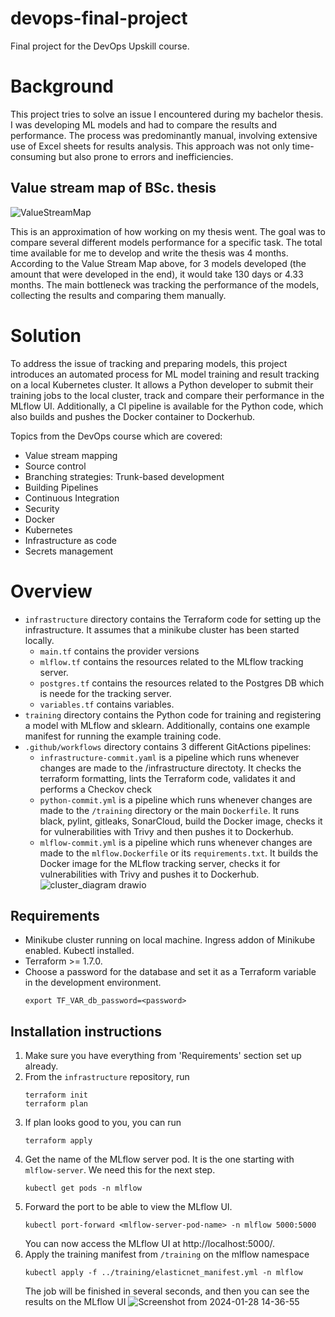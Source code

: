 # devops-final-project
Final project for the DevOps Upskill course.

# Background
This project tries to solve an issue I encountered during my bachelor thesis. I was developing ML models and had to compare the results and performance. The process was predominantly manual, involving extensive use of Excel sheets for results analysis. This approach was not only time-consuming but also prone to errors and inefficiencies.

## Value stream map of BSc. thesis
![ValueStreamMap](https://github.com/evelonche/devops-final-project/assets/14963998/c22c1c41-1c99-480b-b04a-a0f8073cb348)

This is an approximation of how working on my thesis went. The goal was to compare several different models performance for a specific task. The total time available for me to develop and write the thesis was 4 months. According to the Value Stream Map above, for 3 models developed (the amount that were developed in the end), it would take 130 days or 4.33 months. The main bottleneck was tracking the performance of the models, collecting the results and comparing them manually.

# Solution

To address the issue of tracking and preparing models, this project introduces an automated process for ML model training and result tracking on a local Kubernetes cluster. It allows a Python developer to submit their training jobs to the local cluster, track and compare their performance in the MLflow UI. Additionally, a CI pipeline is available for the Python code, which also builds and pushes the Docker container to Dockerhub. 

Topics from the DevOps course which are covered: 
* Value stream mapping
* Source control
* Branching strategies: Trunk-based development
* Building Pipelines
* Continuous Integration
* Security
* Docker
* Kubernetes
* Infrastructure as code
* Secrets management
  
# Overview

- `infrastructure` directory contains the Terraform code for setting up the infrastructure. It assumes that a minikube cluster has been started locally.
  - `main.tf` contains the provider versions
  - `mlflow.tf` contains the resources related to the MLflow tracking server.
  - `postgres.tf` contains the resources related to the Postgres DB which is neede for the tracking server.
  - `variables.tf` contains variables.
- `training` directory contains the Python code for training and registering a model with MLflow and sklearn. Additionally, contains one example manifest for running the example training code.
- `.github/workflows` directory contains 3 different GitActions pipelines:
  - `infrastructure-commit.yaml` is a pipeline which runs whenever changes are made to the /infrastructure directoty. It checks the terraform formatting, lints the Terraform code, validates it and performs a Checkov check
  - `python-commit.yml` is a pipeline which runs whenever changes are made to the `/training` directory or the main `Dockerfile`. It runs black, pylint, gitleaks, SonarCloud, build the Docker image, checks it for vulnerabilities with Trivy and then pushes it to Dockerhub.
  - `mlflow-commit.yml` is a pipeline which runs whenever changes are made to the `mlflow.Dockerfile` or its `requirements.txt`. It builds the Docker image for the MLflow tracking server, checks it for vulnerabilities with Trivy and pushes it to Dockerhub.
![cluster_diagram drawio](https://github.com/evelonche/devops-final-project/assets/14963998/24365f7e-a54c-4ebf-b2b9-fab30b63bd5a)



## Requirements
- Minikube cluster running on local machine. Ingress addon of Minikube enabled. Kubectl installed.
- Terraform >= 1.7.0.
- Choose a password for the database and set it as a Terraform variable in the development environment.
  ```
  export TF_VAR_db_password=<password>
  ```

## Installation instructions 
1. Make sure you have everything from 'Requirements' section set up already.
2. From the `infrastructure` repository, run
   ```
   terraform init
   terraform plan
   ```
3. If plan looks good to you, you can run
   ```
   terraform apply
   ```
4. Get the name of the MLflow server pod. It is the one starting with `mlflow-server`. We need this for the next step.
   ```
   kubectl get pods -n mlflow
   ```
5. Forward the port to be able to view the MLflow UI.
   ```
   kubectl port-forward <mlflow-server-pod-name> -n mlflow 5000:5000
   ```
   You can now access the MLflow UI at http://localhost:5000/.
6. Apply the training manifest from `/training` on the mlflow namespace
   ```
   kubectl apply -f ../training/elasticnet_manifest.yml -n mlflow
   ```
   The job will be finished in several seconds, and then you can see the results on the MLflow UI
![Screenshot from 2024-01-28 14-36-55](https://github.com/evelonche/devops-final-project/assets/14963998/5c4c770b-e28b-461a-89c1-042f9de4d115)
